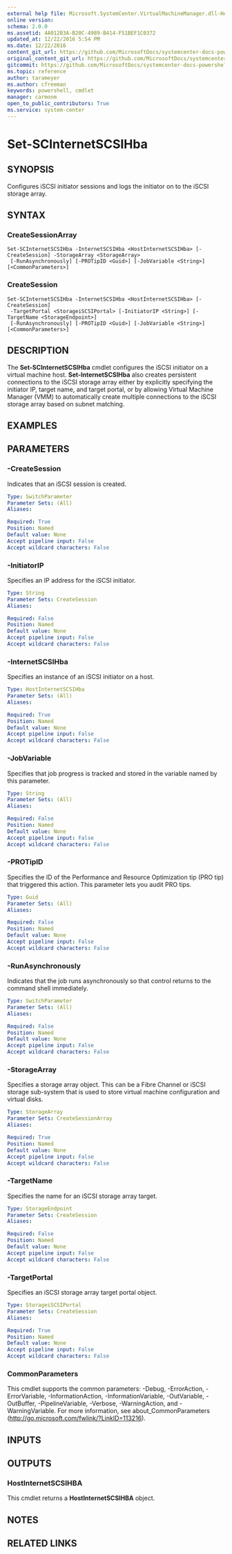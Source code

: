 ```yaml
---
external help file: Microsoft.SystemCenter.VirtualMachineManager.dll-Help.xml
online version: 
schema: 2.0.0
ms.assetid: 4A012B3A-B20C-4989-B414-F51BEF1C0372
updated_at: 12/22/2016 5:54 PM
ms.date: 12/22/2016
content_git_url: https://github.com/MicrosoftDocs/systemcenter-docs-powershell/blob/master/systemcenter-cmdlets/SystemCenter2016/VirtualMachineManager/vlatest/Set-SCInternetSCSIHba.md
original_content_git_url: https://github.com/MicrosoftDocs/systemcenter-docs-powershell/blob/master/systemcenter-cmdlets/SystemCenter2016/VirtualMachineManager/vlatest/Set-SCInternetSCSIHba.md
gitcommit: https://github.com/MicrosoftDocs/systemcenter-docs-powershell/blob/17c3a51bd892aad46c731d9f381f0704b4815004/systemcenter-cmdlets/SystemCenter2016/VirtualMachineManager/vlatest/Set-SCInternetSCSIHba.md
ms.topic: reference
author: tarameyer
ms.author: cfreeman
keywords: powershell, cmdlet
manager: carmonm
open_to_public_contributors: True
ms.service: system-center
---
```


# Set-SCInternetSCSIHba

## SYNOPSIS
Configures iSCSI initiator sessions and logs the initiator on to the iSCSI storage array.

## SYNTAX

### CreateSessionArray
```
Set-SCInternetSCSIHba -InternetSCSIHba <HostInternetSCSIHba> [-CreateSession] -StorageArray <StorageArray>
 [-RunAsynchronously] [-PROTipID <Guid>] [-JobVariable <String>] [<CommonParameters>]
```

### CreateSession
```
Set-SCInternetSCSIHba -InternetSCSIHba <HostInternetSCSIHba> [-CreateSession]
 -TargetPortal <StorageiSCSIPortal> [-InitiatorIP <String>] [-TargetName <StorageEndpoint>]
 [-RunAsynchronously] [-PROTipID <Guid>] [-JobVariable <String>] [<CommonParameters>]
```

## DESCRIPTION
The **Set-SCInternetSCSIHba** cmdlet configures the iSCSI initiator on a virtual machine host.
**Set-InternetSCSIHba** also creates persistent connections to the iSCSI storage array either by explicitly specifying the initiator IP, target name, and target portal, or by allowing Virtual Machine Manager (VMM) to automatically create multiple connections to the iSCSI storage array based on subnet matching.

## EXAMPLES


## PARAMETERS

### -CreateSession
Indicates that an iSCSI session is created.

```yaml
Type: SwitchParameter
Parameter Sets: (All)
Aliases: 

Required: True
Position: Named
Default value: None
Accept pipeline input: False
Accept wildcard characters: False
```

### -InitiatorIP
Specifies an IP address for the iSCSI initiator.

```yaml
Type: String
Parameter Sets: CreateSession
Aliases: 

Required: False
Position: Named
Default value: None
Accept pipeline input: False
Accept wildcard characters: False
```

### -InternetSCSIHba
Specifies an instance of an iSCSI initiator on a host.

```yaml
Type: HostInternetSCSIHba
Parameter Sets: (All)
Aliases: 

Required: True
Position: Named
Default value: None
Accept pipeline input: False
Accept wildcard characters: False
```

### -JobVariable
Specifies that job progress is tracked and stored in the variable named by this parameter.

```yaml
Type: String
Parameter Sets: (All)
Aliases: 

Required: False
Position: Named
Default value: None
Accept pipeline input: False
Accept wildcard characters: False
```

### -PROTipID
Specifies the ID of the Performance and Resource Optimization tip (PRO tip) that triggered this action.
This parameter lets you audit PRO tips.

```yaml
Type: Guid
Parameter Sets: (All)
Aliases: 

Required: False
Position: Named
Default value: None
Accept pipeline input: False
Accept wildcard characters: False
```

### -RunAsynchronously
Indicates that the job runs asynchronously so that control returns to the command shell immediately.

```yaml
Type: SwitchParameter
Parameter Sets: (All)
Aliases: 

Required: False
Position: Named
Default value: None
Accept pipeline input: False
Accept wildcard characters: False
```

### -StorageArray
Specifies a storage array object.
This can be a Fibre Channel or iSCSI storage sub-system that is used to store virtual machine configuration and virtual disks.

```yaml
Type: StorageArray
Parameter Sets: CreateSessionArray
Aliases: 

Required: True
Position: Named
Default value: None
Accept pipeline input: False
Accept wildcard characters: False
```

### -TargetName
Specifies the name for an iSCSI storage array target.

```yaml
Type: StorageEndpoint
Parameter Sets: CreateSession
Aliases: 

Required: False
Position: Named
Default value: None
Accept pipeline input: False
Accept wildcard characters: False
```

### -TargetPortal
Specifies an iSCSI storage array target portal object.

```yaml
Type: StorageiSCSIPortal
Parameter Sets: CreateSession
Aliases: 

Required: True
Position: Named
Default value: None
Accept pipeline input: False
Accept wildcard characters: False
```

### CommonParameters
This cmdlet supports the common parameters: -Debug, -ErrorAction, -ErrorVariable, -InformationAction, -InformationVariable, -OutVariable, -OutBuffer, -PipelineVariable, -Verbose, -WarningAction, and -WarningVariable. For more information, see about_CommonParameters (http://go.microsoft.com/fwlink/?LinkID=113216).

## INPUTS

## OUTPUTS

### HostInternetSCSIHBA
This cmdlet returns a **HostInternetSCSIHBA** object.

## NOTES

## RELATED LINKS

